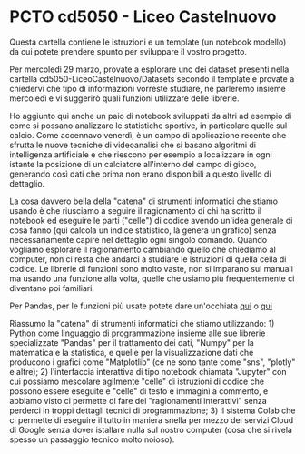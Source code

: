 # PCTO cd5050 - Liceo Castelnuovo

Questa cartella contiene le istruzioni e un template (un notebook modello) da cui potete prendere spunto per sviluppare il vostro progetto.

Per mercoledì 29 marzo, provate a esplorare uno dei dataset presenti nella cartella cd5050-LiceoCastelnuovo/Datasets secondo il template e provate a chiedervi che tipo di informazioni vorreste studiare, ne parleremo insieme mercoledì e vi suggerirò quali funzioni utilizzare delle librerie.

Ho aggiunto qui anche un paio di notebook sviluppati da altri ad esempio di come si possano analizzare le statistiche sportive, in particolare quelle sul calcio. Come accennavo venerdì, è un campo di applicazione recente che sfrutta le nuove tecniche di videoanalisi che si basano algoritmi di intelligenza artificiale e che riescono per esempio a localizzare in ogni istante la posizione di un calciatore all'interno del campo di gioco, generando così dati che prima non erano disponibili a questo livello di dettaglio. 

La cosa davvero bella della "catena" di strumenti informatici che stiamo usando è che riusciamo a seguire il ragionamento di chi ha scritto il notebook ed eseguire le parti ("celle") di codice avendo un'idea generale di cosa fanno (qui calcola un indice statistico, là genera un grafico) senza necessariamente capire nel dettaglio ogni singolo comando. Quando vogliamo esplorare il ragionamento cambiando quello che chiediamo al computer, non ci resta che andarci a studiare le istruzioni di quella cella di codice. Le librerie di funzioni sono molto vaste, non si imparano sui manuali ma usando una funzione alla volta, quelle che usiamo più frequentemente ci diventano poi familiari. 

Per Pandas, per le funzioni più usate potete dare un'occhiata [qui](https://medium.com/analytics-vidhya/top-20-pandas-functions-which-are-commonly-used-for-exploratory-data-analysis-3cb817a60f46) o [qui](https://medium.com/techtofreedom/10-pandas-functions-that-help-you-understand-a-dataset-completely-b7de7e7e14ab)

Riassumo la "catena" di strumenti informatici che stiamo utilizzando: 1) Python come linguaggio di programmazione insieme alle sue librerie specializzate "Pandas" per il trattamento dei dati, "Numpy" per la matematica e la statistica, e quelle per la visualizzazione dati che producono i grafici come "Matplotlib" (ce ne sono tante come "sns", "plotly" e altre); 2) l'interfaccia interattiva di tipo notebook chiamata "Jupyter" con cui possiamo mescolare agilmente "celle" di istruzioni di codice che possono essere eseguite e "celle" di testo e immagini a commento, e abbiamo visto ci permette di fare dei "ragionamenti interattivi" senza perderci in troppi dettagli tecnici di programmazione; 3) il sistema Colab che ci permette di eseguire il tutto in maniera snella per mezzo dei servizi Cloud di Google senza dover istallare nulla sul nostro computer (cosa che si rivela spesso un passaggio tecnico molto noioso).

